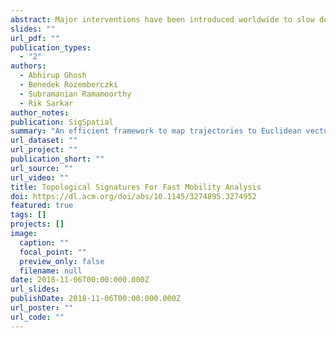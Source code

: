 ```yaml
---
abstract: Major interventions have been introduced worldwide to slow down the spread of the SARS-CoV-2 virus. Large scale lockdown of human movements are effective in reducing the spread, but they come at a cost of significantly limited societal functions. We show that natural human movements are statistically diverse, and the spread of the disease is significantly influenced by a small group of active individuals and gathering venues. We find that interventions focused on these most mobile individuals and popular venues reduce both the peak infection rate and the total infected population while retaining high social activity levels. These trends are seen consistently in simulations with real human mobility data of different scales, resolutions, and modalities from multiple cities across the world. The observation implies that compared to broad sweeping interventions, more heterogeneous strategies that are targeted based on the network effects in human mobility provide a better balance between pandemic control and regular social activities.
slides: ""
url_pdf: ""
publication_types:
  - "2"
authors:
  - Abhirup Ghosh
  - Benedek Rozemberczki
  - Subramanian Ramamoorthy
  - Rik Sarkar
author_notes:
publication: SigSpatial
summary: "An efficient framework to map trajectories to Euclidean vectors called signatures using differential topology. This enables Euclidean machine learning tools for the trajectories."
url_dataset: ""
url_project: ""
publication_short: ""
url_source: ""
url_video: ""
title: Topological Signatures For Fast Mobility Analysis
doi: https://dl.acm.org/doi/abs/10.1145/3274895.3274952
featured: true
tags: []
projects: []
image:
  caption: ""
  focal_point: ""
  preview_only: false
  filename: null
date: 2018-11-06T00:00:000.000Z
url_slides:
publishDate: 2018-11-06T00:00:000.000Z
url_poster: ""
url_code: ""
---
```

